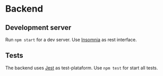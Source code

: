 # Backend

## Development server

Run `npm start` for a dev server. Use [Insomnia](https://insomnia.rest/download) as rest interface.

## Tests

The backend uses [Jest](https://jestjs.io/pt-BR/) as test-plataform. Use `npm test` for start all tests.

